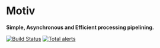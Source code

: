 # Motiv
**Simple, Asynchronous and Efficient processing pipelining.**

[![Build Status](https://travis-ci.com/SaadTalaat/motiv.svg?branch=master)](https://travis-ci.com/SaadTalaat/motiv)
[![Total alerts](https://img.shields.io/lgtm/alerts/g/SaadTalaat/motiv.svg?logo=lgtm&logoWidth=18)](https://lgtm.com/projects/g/SaadTalaat/motiv/alerts/)
